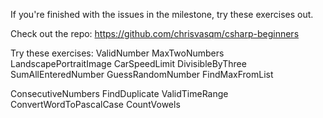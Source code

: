 If you're finished with the issues in the milestone, try these exercises out.

Check out the repo:
https://github.com/chrisvasqm/csharp-beginners

Try these exercises:
ValidNumber
MaxTwoNumbers
LandscapePortraitImage
CarSpeedLimit
DivisibleByThree
SumAllEnteredNumber
GuessRandomNumber
FindMaxFromList

ConsecutiveNumbers
FindDuplicate
ValidTimeRange
ConvertWordToPascalCase
CountVowels